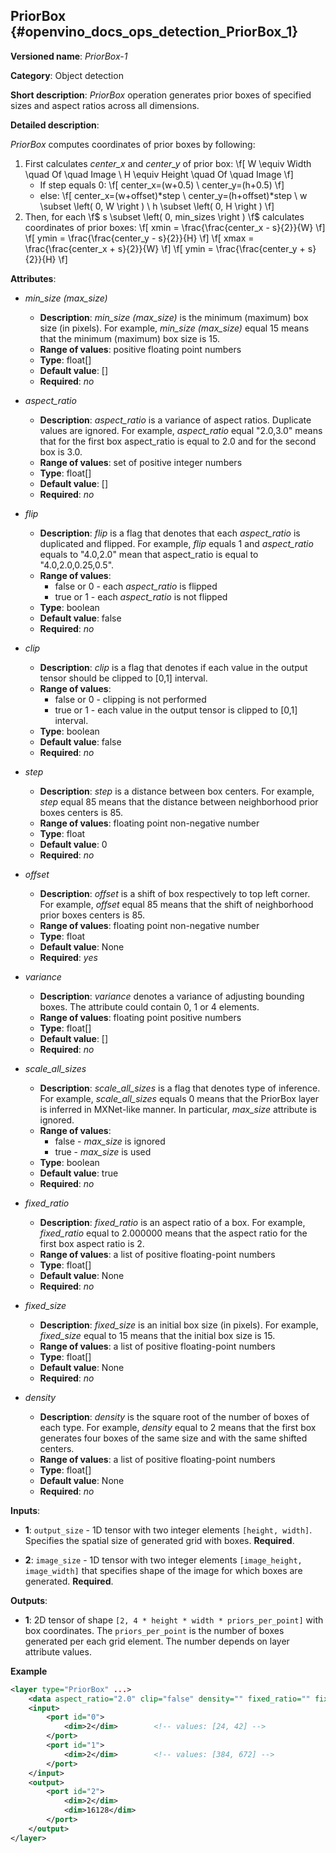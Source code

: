 ## PriorBox<a name="PriorBox"></a> {#openvino_docs_ops_detection_PriorBox_1}

**Versioned name**: *PriorBox-1*

**Category**: Object detection

**Short description**: *PriorBox* operation generates prior boxes of specified sizes and aspect ratios across all dimensions.

**Detailed description**:

*PriorBox* computes coordinates of prior boxes by following:
1.  First calculates *center_x* and *center_y* of prior box:
    \f[
    W \equiv Width \quad Of \quad Image \\
    H \equiv Height \quad Of \quad Image
    \f]
    *   If step equals 0:
        \f[
        center_x=(w+0.5) \\
        center_y=(h+0.5)
        \f]
    *   else:
        \f[
        center_x=(w+offset)*step \\
        center_y=(h+offset)*step \\
        w \subset \left( 0, W \right ) \\
        h \subset \left( 0, H \right )
        \f]
2.  Then, for each \f$ s \subset \left( 0, min\_sizes \right ) \f$ calculates coordinates of prior boxes:
    \f[
    xmin = \frac{\frac{center_x - s}{2}}{W}
    \f]
    \f[
    ymin = \frac{\frac{center_y - s}{2}}{H}
    \f]
    \f[
    xmax = \frac{\frac{center_x + s}{2}}{W}
    \f]
    \f[
    ymin = \frac{\frac{center_y + s}{2}}{H}
    \f]

**Attributes**:

* *min_size (max_size)*

  * **Description**: *min_size (max_size)* is the minimum (maximum) box size (in pixels). For example, *min_size (max_size)* equal 15 means that the minimum (maximum) box size is 15.
  * **Range of values**: positive floating point numbers
  * **Type**: float[]
  * **Default value**: []
  * **Required**: *no*

* *aspect_ratio*

  * **Description**: *aspect_ratio* is a variance of aspect ratios. Duplicate values are ignored. For example, *aspect_ratio* equal "2.0,3.0" means that for the first box aspect_ratio is equal to 2.0 and for the second box is 3.0.
  * **Range of values**: set of positive integer numbers
  * **Type**: float[]
  * **Default value**: []
  * **Required**: *no*

* *flip*

  * **Description**: *flip* is a flag that denotes that each *aspect_ratio* is duplicated and flipped. For example, *flip* equals 1 and *aspect_ratio* equals to "4.0,2.0" mean that aspect_ratio is equal to "4.0,2.0,0.25,0.5".
  * **Range of values**:
    * false or 0 - each *aspect_ratio* is flipped
    * true or 1  - each *aspect_ratio* is not flipped
  * **Type**: boolean
  * **Default value**: false
  * **Required**: *no*

* *clip*

  * **Description**: *clip* is a flag that denotes if each value in the output tensor should be clipped to [0,1] interval.
  * **Range of values**:
    * false or 0 - clipping is not performed
    * true or 1 - each value in the output tensor is clipped to [0,1] interval.
  * **Type**: boolean
  * **Default value**: false
  * **Required**: *no*

* *step*

  * **Description**: *step* is a distance between box centers. For example, *step* equal 85 means that the distance between neighborhood prior boxes centers is 85.
  * **Range of values**: floating point non-negative number
  * **Type**: float
  * **Default value**: 0
  * **Required**: *no*

* *offset*

  * **Description**: *offset* is a shift of box respectively to top left corner. For example, *offset* equal 85 means that the shift of neighborhood prior boxes centers is 85.
  * **Range of values**: floating point non-negative number
  * **Type**: float
  * **Default value**: None
  * **Required**: *yes*

* *variance*

  * **Description**: *variance* denotes a variance of adjusting bounding boxes. The attribute could contain 0, 1 or 4 elements.
  * **Range of values**: floating point positive numbers
  * **Type**: float[]
  * **Default value**: []
  * **Required**: *no*

* *scale_all_sizes*

  * **Description**: *scale_all_sizes* is a flag that denotes type of inference. For example, *scale_all_sizes* equals 0 means that the PriorBox layer is inferred in MXNet-like manner. In particular, *max_size* attribute is ignored.
  * **Range of values**:
    * false - *max_size* is ignored
    * true  - *max_size* is used
  * **Type**: boolean
  * **Default value**: true
  * **Required**: *no*

* *fixed_ratio*

    * **Description**: *fixed_ratio* is an aspect ratio of a box. For example, *fixed_ratio* equal to 2.000000 means that the aspect ratio for the first box aspect ratio is 2.
    * **Range of values**: a list of positive floating-point numbers
    * **Type**: float[]
    * **Default value**: None
    * **Required**: *no*

* *fixed_size*

    * **Description**: *fixed_size* is an initial box size (in pixels). For example, *fixed_size* equal to 15 means that the initial box size is 15.
    * **Range of values**: a list of positive floating-point numbers
    * **Type**: float[]
    * **Default value**: None
    * **Required**: *no*

* *density*

    * **Description**: *density* is the square root of the number of boxes of each type. For example, *density* equal to 2 means that the first box generates four boxes of the same size and with the same shifted centers.
    * **Range of values**: a list of positive floating-point numbers
    * **Type**: float[]
    * **Default value**: None
    * **Required**: *no*

**Inputs**:

*   **1**: `output_size` - 1D tensor with two integer elements `[height, width]`. Specifies the spatial size of generated grid with boxes. **Required**.

*   **2**: `image_size` - 1D tensor with two integer elements `[image_height, image_width]` that specifies shape of the image for which boxes are generated. **Required**.

**Outputs**:

*   **1**: 2D tensor of shape `[2, 4 * height * width * priors_per_point]` with box coordinates. The `priors_per_point` is the number of boxes generated per each grid element. The number depends on layer attribute values.

**Example**

```xml
<layer type="PriorBox" ...>
    <data aspect_ratio="2.0" clip="false" density="" fixed_ratio="" fixed_size="" flip="true" max_size="38.46" min_size="16.0" offset="0.5" step="16.0" variance="0.1,0.1,0.2,0.2"/>
    <input>
        <port id="0">
            <dim>2</dim>        <!-- values: [24, 42] -->
        </port>
        <port id="1">
            <dim>2</dim>        <!-- values: [384, 672] -->
        </port>
    </input>
    <output>
        <port id="2">
            <dim>2</dim>
            <dim>16128</dim>
        </port>
    </output>
</layer>
```